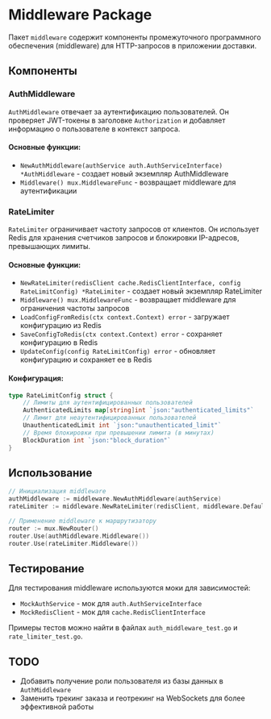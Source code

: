 # Middleware Package

Пакет `middleware` содержит компоненты промежуточного программного обеспечения (middleware) для HTTP-запросов в приложении доставки.

## Компоненты

### AuthMiddleware

`AuthMiddleware` отвечает за аутентификацию пользователей. Он проверяет JWT-токены в заголовке `Authorization` и добавляет информацию о пользователе в контекст запроса.

#### Основные функции:

- `NewAuthMiddleware(authService auth.AuthServiceInterface) *AuthMiddleware` - создает новый экземпляр AuthMiddleware
- `Middleware() mux.MiddlewareFunc` - возвращает middleware для аутентификации

### RateLimiter

`RateLimiter` ограничивает частоту запросов от клиентов. Он использует Redis для хранения счетчиков запросов и блокировки IP-адресов, превышающих лимиты.

#### Основные функции:

- `NewRateLimiter(redisClient cache.RedisClientInterface, config RateLimitConfig) *RateLimiter` - создает новый экземпляр RateLimiter
- `Middleware() mux.MiddlewareFunc` - возвращает middleware для ограничения частоты запросов
- `LoadConfigFromRedis(ctx context.Context) error` - загружает конфигурацию из Redis
- `SaveConfigToRedis(ctx context.Context) error` - сохраняет конфигурацию в Redis
- `UpdateConfig(config RateLimitConfig) error` - обновляет конфигурацию и сохраняет ее в Redis

#### Конфигурация:

```go
type RateLimitConfig struct {
    // Лимиты для аутентифицированных пользователей
    AuthenticatedLimits map[string]int `json:"authenticated_limits"`
    // Лимит для неаутентифицированных пользователей
    UnauthenticatedLimit int `json:"unauthenticated_limit"`
    // Время блокировки при превышении лимита (в минутах)
    BlockDuration int `json:"block_duration"`
}
```

## Использование

```go
// Инициализация middleware
authMiddleware := middleware.NewAuthMiddleware(authService)
rateLimiter := middleware.NewRateLimiter(redisClient, middleware.DefaultRateLimitConfig())

// Применение middleware к маршрутизатору
router := mux.NewRouter()
router.Use(authMiddleware.Middleware())
router.Use(rateLimiter.Middleware())
```

## Тестирование

Для тестирования middleware используются моки для зависимостей:

- `MockAuthService` - мок для `auth.AuthServiceInterface`
- `MockRedisClient` - мок для `cache.RedisClientInterface`

Примеры тестов можно найти в файлах `auth_middleware_test.go` и `rate_limiter_test.go`.

## TODO

- Добавить получение роли пользователя из базы данных в `AuthMiddleware`
- Заменить трекинг заказа и геотрекинг на WebSockets для более эффективной работы 